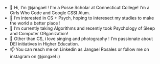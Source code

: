 - 👋 Hi, I’m @jangael ! I'm a Posse Scholar at Connecticut College! I'm a Girls Who Code and Google CSSI Alum.
- 👀 I’m interested in CS + Psych, hoping to interesect my studies to make the world a better place !
- 🌱 I’m currently taking Algorithms and recently took Psychology of Sleep and Computer ORganization!
- 💞️ Other than CS, i love singing and photography ! I'm passionate about DEI initiatives in Higher Education.
- 📫 You can reach me on Linkedin as Jangael Rosales or follow me on instagram on @jxngxel :)

<!---
jangael/jangael is a ✨ special ✨ repository because its `README.md` (this file) appears on your GitHub profile.
You can click the Preview link to take a look at your changes.
--->

